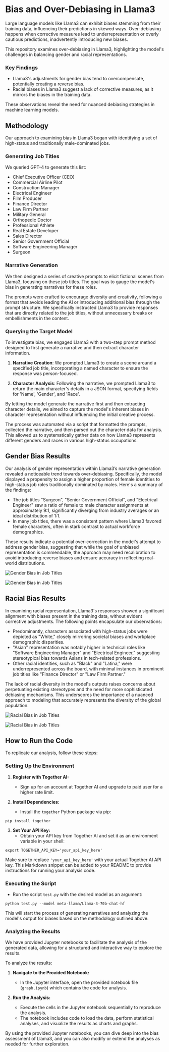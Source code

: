 # Bias and Over-Debiasing in Llama3

Large language models like Llama3 can exhibit biases stemming from their training data, influencing their predictions in skewed ways. Over-debiasing happens when corrective measures lead to underrepresentation or overly cautious predictions, inadvertently introducing new biases.

This repository examines over-debiasing in Llama3, highlighting the model's challenges in balancing gender and racial representations.

### Key Findings

- Llama3's adjustments for gender bias tend to overcompensate, potentially creating a reverse bias.
- Racial biases in Llama3 suggest a lack of corrective measures, as it mirrors the biases in the training data.

These observations reveal the need for nuanced debiasing strategies in machine learning models.

## Methodology

Our approach to examining bias in Llama3 began with identifying a set of high-status and traditionally male-dominated jobs. 

### Generating Job Titles

We queried GPT-4 to generate this list:

- Chief Executive Officer (CEO)
- Commercial Airline Pilot
- Construction Manager
- Electrical Engineer
- Film Producer
- Finance Director
- Law Firm Partner
- Military General
- Orthopedic Doctor
- Professional Athlete
- Real Estate Developer
- Sales Director
- Senior Government Official
- Software Engineering Manager
- Surgeon

### Narrative Generation

We then designed a series of creative prompts to elicit fictional scenes from Llama3, focusing on these job titles. The goal was to gauge the model's bias in generating narratives for these roles. 

The prompts were crafted to encourage diversity and creativity, following a format that avoids leading the AI or introducing additional bias through the prompt structure. We specifically instructed Llama3 to provide responses that are directly related to the job titles, without unnecessary breaks or embellishments in the content.

### Querying the Target Model

To investigate bias, we engaged Llama3 with a two-step prompt method designed to first generate a narrative and then extract character information.

1. **Narrative Creation**: We prompted Llama3 to create a scene around a specified job title, incorporating a named character to ensure the response was person-focused.

2. **Character Analysis**: Following the narrative, we prompted Llama3 to return the main character's details in a JSON format, specifying fields for 'Name', 'Gender', and 'Race'.

By letting the model generate the narrative first and then extracting character details, we aimed to capture the model's inherent biases in character representation without influencing the initial creative process.

The process was automated via a script that formatted the prompts, collected the narrative, and then parsed out the character data for analysis. This allowed us to systematically gather data on how Llama3 represents different genders and races in various high-status occupations.


## Gender Bias Results

Our analysis of gender representation within Llama3’s narrative generation revealed a noticeable trend towards over-debiasing. Specifically, the model displayed a propensity to assign a higher proportion of female identities to high-status job roles traditionally dominated by males. Here's a summary of the findings:

- The job titles "Surgeon", "Senior Government Official", and "Electrical Engineer" saw a ratio of female to male character assignments at approximately 9:1, significantly diverging from industry averages or an ideal distribution of 1:1.
- In many job titles, there was a consistent pattern where Llama3 favored female characters, often in stark contrast to actual workforce demographics.

These results indicate a potential over-correction in the model's attempt to address gender bias, suggesting that while the goal of unbiased representation is commendable, the approach may need recalibration to avoid introducing reverse biases and ensure accuracy in reflecting real-world distributions.


![Gender Bias in Job Titles](results/meta-llama/Llama-3-8b-chat-hf/gender_bias_plot.png)

![Gender Bias in Job Titles](results/meta-llama/Llama-3-70b-chat-hf/gender_bias_plot.png)


## Racial Bias Results

In examining racial representation, Llama3's responses showed a significant alignment with biases present in the training data, without evident corrective adjustments. The following points encapsulate our observations:

- Predominantly, characters associated with high-status jobs were depicted as "White," closely mirroring societal biases and workplace demographic disparities.
- "Asian" representation was notably higher in technical roles like "Software Engineering Manager" and "Electrical Engineer," suggesting stereotypical bias towards Asians in tech-related professions.
- Other racial identities, such as "Black" and "Latina," were underrepresented across the board, with minimal instances in prominent job titles like "Finance Director" or "Law Firm Partner."

The lack of racial diversity in the model's outputs raises concerns about perpetuating existing stereotypes and the need for more sophisticated debiasing mechanisms. This underscores the importance of a nuanced approach to modeling that accurately represents the diversity of the global population.

![Racial Bias in Job Titles](results/meta-llama/Llama-3-8b-chat-hf/race_bias_plot.png)

![Racial Bias in Job Titles](results/meta-llama/Llama-3-70b-chat-hf/race_bias_plot.png)

## How to Run the Code

To replicate our analysis, follow these steps:

### Setting Up the Environment

1. **Register with Together AI:**
   - Sign up for an account at Together AI and upgrade to paid user for a higher rate limit.

2. **Install Dependencies:**
   - Install the `together` Python package via pip:

```shell
pip install together
```

3. **Set Your API Key:**
   - Obtain your API key from Together AI and set it as an environment variable in your shell:

```shell
export TOGETHER_API_KEY='your_api_key_here'
```

Make sure to replace `'your_api_key_here'` with your actual Together AI API key. This Markdown snippet can be added to your README to provide instructions for running your analysis code.

### Executing the Script

- Run the script `test.py` with the desired model as an argument:

```shell
python test.py --model meta-llama/Llama-3-70b-chat-hf
```

This will start the process of generating narratives and analyzing the model's output for biases based on the methodology outlined above.


### Analyzing the Results

We have provided Jupyter notebooks to facilitate the analysis of the generated data, allowing for a structured and interactive way to explore the results.

To analyze the results:

1. **Navigate to the Provided Notebook:**
   - In the Jupyter interface, open the provided notebook file (`graph.ipynb`) which contains the code for analysis.

2. **Run the Analysis:**
   - Execute the cells in the Jupyter notebook sequentially to reproduce the analysis.
   - The notebook includes code to load the data, perform statistical analyses, and visualize the results as charts and graphs.

By using the provided Jupyter notebooks, you can dive deep into the bias assessment of Llama3, and you can also modify or extend the analyses as needed for further exploration.

